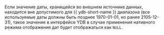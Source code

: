 Если значение даты, хранящейся во внешнем источнике данных, находится вне допустимого для {{ ydb-short-name }} диапазона (все используемые даты должны быть позднее 1970-01-01, но ранее 2105-12-31), такое значение в интерфейсе YDB в случае применения нативного режима отображения дат будет отображаться как `NULL`. 
